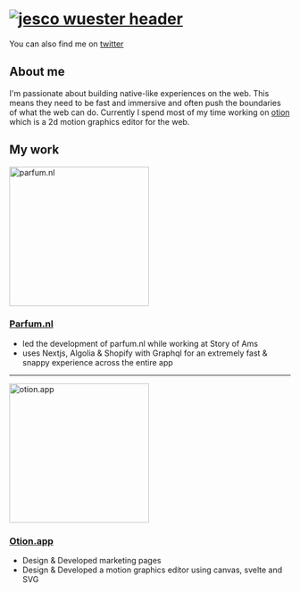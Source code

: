 # [![jesco wuester header](https://res.cloudinary.com/deirqouhr/image/upload/v1607180627/Frame_10_xxtyep.png)](https://jsco.dev)

<p align='center'>
  <!--
  <a href="https://jsco.dev/contact"><img alt="Hire me" height="40" src="https://res.cloudinary.com/deirqouhr/image/upload/v1607167323/Group_19_oxf3on.png"></a>&nbsp;&nbsp;
  <a href="https://jsco.dev/blog"><img alt="My Blog" height="40" src="https://res.cloudinary.com/deirqouhr/image/upload/v1607167323/Group_20_vijkou.png"></a>
  -->
</p>

You can also find me on [twitter](https://twitter.com/JescoWuester) 

## About me
I'm passionate about building native-like experiences on the web. This means they need to be fast and immersive and often push the boundaries of what the web can do. 
Currently I spend most of my time working on [otion](https://otion.app) which is a 2d motion graphics editor for the web.

## My work


  <img  width="250px" src="https://res.cloudinary.com/deirqouhr/image/upload/v1607168098/Frame_6_afte2b.png" alt="parfum.nl" />
  
  
  ### [Parfum.nl](https://parfum.nl)
  - led the development of parfum.nl while working at Story of Ams
  - uses Nextjs, Algolia & Shopify with Graphql for an extremely fast & snappy experience across the entire app


---

<p>
  <img width="250px" src="https://res.cloudinary.com/deirqouhr/image/upload/v1607169130/Frame_7_rh9nve.png" alt="otion.app" />
</p>
  
  ### [Otion.app](https://otion.app)
  - Design & Developed marketing pages
  - Design & Developed a motion graphics editor using canvas, svelte and SVG
 
 

